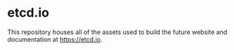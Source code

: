 # etcd.io

This repository houses all of the assets used to build the future website and documentation at https://etcd.io.